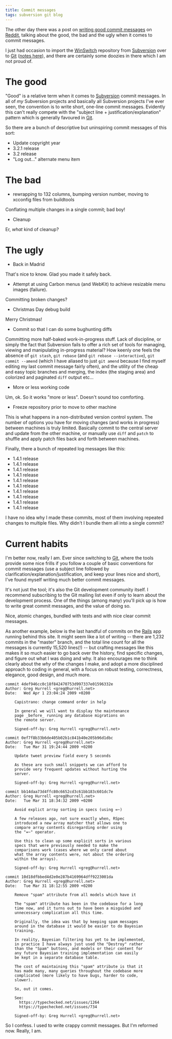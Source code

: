 ```yaml
---
title: Commit messages
tags: subversion git blog
---
```


The other day there was a post on [writing good commit messages](http://lbrandy.com/blog/2009/03/writing-better-commit-messages/) on [Reddit](http://www.reddit.com/r/programming/), talking about the good, the bad and the ugly when it comes to commit messages.

I just had occasion to import the [WinSwitch](/wiki/WinSwitch) repository from [Subversion](/wiki/Subversion) over to [Git](/wiki/Git) ([notes here](/wiki/Migrating_the_WinSwitch_repository_from_Subversion_to_Git)), and there are certainly some doozies in there which I am not proud of.

# The good

"Good" is a relative term when it comes to [Subversion](/wiki/Subversion) commit messages. In all of _my_ Subversion projects and basically all Subversion projects I've ever seen, the convention is to write short, one-line commit messages. Evidently this can't really compete with the "subject line + justification/explanation" pattern which is generally favoured in [Git](/wiki/Git).

So there are a bunch of descriptive but uninspiring commit messages of this sort:

-   Update copyright year
-   3.2.1 release
-   3.2 release
-   "Log out..." alternate menu item

# The bad

-   rewrapping to 132 columns, bumping version number, moving to xcconfig files from buildtools

Conflating multiple changes in a single commit; bad boy!

-   Cleanup

Er, _what_ kind of cleanup?

# The ugly

-   Back in Madrid

That's nice to know. Glad you made it safely back.

-   Attempt at using Carbon menus (and WebKit) to achieve resizable menu images (failure).

Committing broken changes?

-   Christmas Day debug build

Merry Christmas!

-   Commit so that I can do some bughunting diffs

Committing more half-baked work-in-progress stuff. Lack of discipline, or simply the fact that Subversion fails to offer a rich set of tools for managing, viewing and manipulating in-progress material? How keenly one feels the absence of `git stash`, `git rebase` (and `git rebase --interactive`), `git commit --amend` (which I have aliased to just `git amend` because I find myself editing my last commit message fairly often), and the utility of the cheap and easy topic branches and merging, the index (the staging area) and colorized and paginated `diff` output etc...

-   More or less working code

Um, ok. So it works "more or less". Doesn't sound too comforting.

-   Freeze repository prior to move to other machine

This is what happens in a non-distributed version control system. The number of options you have for moving changes (and works in progress) between machines is truly limited. Basically commit to the central server and update from the other machine, or manually use `diff` and `patch` to shuffle and apply patch files back and forth between machines.

Finally, there a bunch of repeated log messages like this:

-   1.4.1 release
-   1.4.1 release
-   1.4.1 release
-   1.4.1 release
-   1.4.1 release
-   1.4.1 release
-   1.4.1 release
-   1.4.1 release
-   1.4.1 release
-   1.4.1 release

I have no idea why I made these commits, most of them involving repeated changes to multiple files. Why didn't I bundle them all into a single commit?

# Current habits

I'm better now, really I am. Ever since switching to [Git](/wiki/Git), where the tools provide some nice frills if you follow a couple of basic conventions for commit messages (use a subject line followed by clarification/explanation/justification, and keep your lines nice and short), I've found myself writing much better commit messages.

It's not just the tool; it's also the Git development community itself. I recommend subscribing to the Git mailing list even if only to learn about the development process. One of the things (among many) you'll pick up is how to write great commit messages, and the value of doing so.

Nice, atomic changes, bundled with tests and with nice clear commit messages.

As another example, below is the last handful of commits on the [Rails](/wiki/Rails) app running behind this site. It might seem like a lot of writing -- there are 1,232 commits in the "master" branch, and the total line count for all the messages is currently 15,520 lines(!) -- but crafting messages like this makes it so much easier to go back over the history, find specific changes, and figure out what I was doing and why. It also encourages me to think clearly about the _why_ of the changes I make, and adopt a more disciplined approach to coding in general, with a focus on robust testing, correctness, elegance, good design, and much more.

    commit 4def946cc0c18f842470753d997337e01596332e
    Author: Greg Hurrell <greg@hurrell.net>
    Date:   Wed Apr 1 23:04:24 2009 +0200

        Capistrano: change command order in help

        In general we will want to display the maintenance
        page _before_ running any database migrations on
        the remote server.

        Signed-off-by: Greg Hurrell <greg@hurrell.net>

    commit 0ef7f8b33b6de405b02b1c841b40e205b96d1dbc
    Author: Greg Hurrell <greg@hurrell.net>
    Date:   Tue Mar 31 19:24:44 2009 +0200

        Update tweet preview field every 5 seconds

        As these are such small snippets we can afford to
        provide very frequent updates without hurting the
        server.

        Signed-off-by: Greg Hurrell <greg@hurrell.net>

    commit bb14daa73d4ffc80c6652cd3c61bb183c601dc7e
    Author: Greg Hurrell <greg@hurrell.net>
    Date:   Tue Mar 31 18:34:32 2009 +0200

        Avoid explict array sorting in specs (using =~)

        A few releases ago, not sure exactly when, RSpec
        introduced a new array matcher that allows one to
        compare array contents disregarding order using
        the "=~" operator.

        Use this to clean up some explicit sorts in various
        specs that were previously needed to make the
        comparisons work (cases where we only cared about
        what the array contents were, not about the ordering
        within the arrays).

        Signed-off-by: Greg Hurrell <greg@hurrell.net>

    commit 10d18dfbbed4d2e0e287b4169964dff9223001da
    Author: Greg Hurrell <greg@hurrell.net>
    Date:   Tue Mar 31 18:12:55 2009 +0200

        Remove "spam" attribute from all models which have it

        The "spam" attribute has been in the codebase for a long
        time now, and it turns out to have been a misguided and
        unnecessary complication all this time.

        Originally, the idea was that by keeping spam messages
        around in the database it would be easier to do Bayesian
        training.

        In reality, Bayesian filtering has yet to be implemented,
        in practice I have always just used the "Destroy" rather
        than the "Spam" buttons, and models or their content for
        any future Bayesian training implementation can easily
        be kept in a separate database table.

        The cost of maintaining this "spam" attribute is that it
        has made many, many queries throughout the codebase more
        complicated (more likely to have bugs, harder to code,
        slower).

        So, out it comes.

        See:
          https://typechecked.net/issues/1264
          https://typechecked.net/issues/734

        Signed-off-by: Greg Hurrell <greg@hurrell.net>

So I confess. I used to write crappy commit messages. But I'm reformed now. Really, I am.
